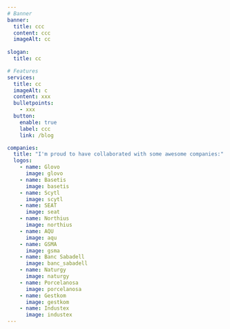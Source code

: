 ```yaml
---
# Banner
banner:
  title: ccc
  content: ccc
  imageAlt: cc
    
slogan:
  title: cc

# Features
services:
  title: cc
  imageAlt: c
  content: xxx
  bulletpoints:
    - xxx
  button:
    enable: true
    label: ccc
    link: /blog

companies:
  title: "I'm proud to have collaborated with some awesome companies:"  
  logos:
    - name: Glovo
      image: glovo
    - name: Basetis
      image: basetis
    - name: Scytl
      image: scytl
    - name: SEAT
      image: seat
    - name: Northius
      image: northius
    - name: AQU
      image: aqu
    - name: GSMA
      image: gsma
    - name: Banc Sabadell
      image: banc_sabadell
    - name: Naturgy
      image: naturgy
    - name: Porcelanosa
      image: porcelanosa
    - name: Gestkom
      image: gestkom
    - name: Industex
      image: industex
---
```

